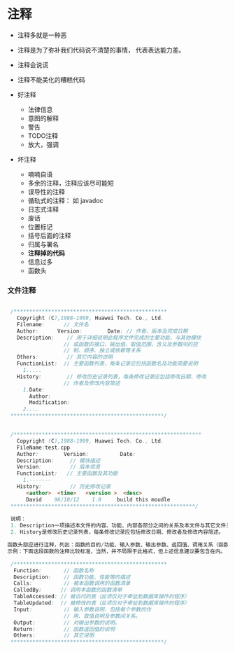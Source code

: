 # 注释

- 注释多就是一种恶
- 注释是为了弥补我们代码说不清楚的事情， 代表表达能力差。
- 注释会说谎
- 注释不能美化的糟糕代码
- 好注释
   - 法律信息
   - 意图的解释
   - 警告
   - TODO注释
   - 放大，强调

- 坏注释
   - 喃喃自语
   - 多余的注释，注释应该尽可能短
   - 误导性的注释
   - 循轨式的注释： 如 javadoc
   - 日志式注释
   - 废话
   - 位置标记
   - 括号后面的注释
   - 归属与署名
   - **注释掉的代码**
   - 信息过多
   - 函数头


### 文件注释
```java

 /*************************************************
   Copyright (C),1988-1999, Huawei Tech. Co., Ltd.
   Filename:      // 文件名
   Author:      Version:        Date: // 作者、版本及完成日期
   Description:    // 用于详细说明此程序文件完成的主要功能，与其他模块
                  // 或函数的接口，输出值、取值范围、含义及参数间的控
                  // 制、顺序、独立或依赖等关系
   Others:         // 其它内容的说明
   FunctionList:  // 主要函数列表，每条记录应包括函数名及功能简要说明
     1.....
   History:        // 修改历史记录列表，每条修改记录应包括修改日期、修改
                  // 作者及修改内容简述
     1.Date:
       Author:
       Modification:
     2....
 *************************************************/


 /************************************************************
   Copyright (C),1988-1999, Huawei Tech. Co., Ltd.
   FileName:test.cpp
   Author:        Version:          Date:
   Description:     // 模块描述     
   Version:         // 版本信息
   FunctionList:   // 主要函数及其功能
     1.-------
   History:         // 历史修改记录
      <author>  <time>   <version >  <desc>
      David    96/10/12    1.0     build this moudle 
 ***********************************************************/ 
 
 说明：
 1. Description一项描述本文件的内容、功能、内部各部分之间的关系及本文件与其它文件关系等。
 2. History是修改历史记录列表，每条修改记录应包括修改日期、修改者及修改内容简述。

函数头部应进行注释，列出：函数的目的/功能、输入参数、输出参数、返回值、调用关系（函数、表）等。
示例：下面这段函数的注释比较标准，当然，并不局限于此格式，但上述信息建议要包含在内。

 /*************************************************
  Function:       // 函数名称
  Description:    // 函数功能、性能等的描述
  Calls:          // 被本函数调用的函数清单
  CalledBy:      // 调用本函数的函数清单
  TableAccessed: // 被访问的表（此项仅对于牵扯到数据库操作的程序）
  TableUpdated:  // 被修改的表（此项仅对于牵扯到数据库操作的程序）
  Input:          // 输入参数说明，包括每个参数的作
                  // 用、取值说明及参数间关系。
  Output:         // 对输出参数的说明。
  Return:         // 函数返回值的说明
  Others:         // 其它说明
 *************************************************/

```

